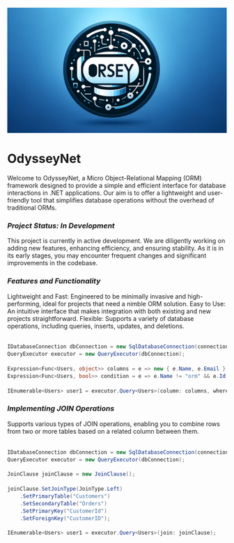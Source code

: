 <p align="center"> <img src="Titulo.png" alt="Logo"> </p>

# OdysseyNet

Welcome to OdysseyNet, a Micro Object-Relational Mapping (ORM) framework designed to provide a simple and efficient interface for database interactions in .NET applications. Our aim is to offer a lightweight and user-friendly tool that simplifies database operations without the overhead of traditional ORMs.

<h3><em> Project Status: In Development </em></h3>

This project is currently in active development. We are diligently working on adding new features, enhancing efficiency, and ensuring stability. As it is in its early stages, you may encounter frequent changes and significant improvements in the codebase.


<h3><em> Features and Functionality </em></h3>

Lightweight and Fast: Engineered to be minimally invasive and high-performing, ideal for projects that need a nimble ORM solution.
Easy to Use: An intuitive interface that makes integration with both existing and new projects straightforward.
Flexible: Supports a variety of database operations, including queries, inserts, updates, and deletions.

```csharp

IDatabaseConnection dbConnection = new SqlDatabaseConnection(connectionString);
QueryExecutor executor = new QueryExecutor(dbConnection);

Expression<Func<Users, object>> columns = e => new { e.Name, e.Email };
Expression<Func<Users, bool>> condition = e => e.Name != "orm" && e.Id == 2;

IEnumerable<Users> user1 = executor.Query<Users>(column: columns, where: condition);

```


<h3><em> Implementing JOIN Operations </em></h3>

Supports various types of JOIN operations, enabling you to combine rows from two or more tables based on a related column between them.

```csharp

IDatabaseConnection dbConnection = new SqlDatabaseConnection(connectionString);
QueryExecutor executor = new QueryExecutor(dbConnection);

JoinClause joinClause = new JoinClause();

joinClause.SetJoinType(JoinType.Left)
    .SetPrimaryTable("Customers")
    .SetSecondaryTable("Orders")
    .SetPrimaryKey("CustomerId")
    .SetForeignKey("CustomerID");

IEnumerable<Users> user1 = executor.Query<Users>(join: joinClause);

```



